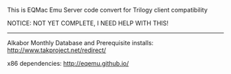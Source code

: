 This is EQMac Emu Server code convert for Trilogy client compatibility 

NOTICE: NOT YET COMPLETE, I NEED HELP WITH THIS!

----------------------------------------------------------

Alkabor Monthly Database and Prerequisite installs: http://www.takproject.net/redirect/

x86 dependencies: http://eqemu.github.io/

